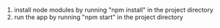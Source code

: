 1. install node modules by running "npm install" in the project directory
2. run the app by running "npm start" in the project directory
